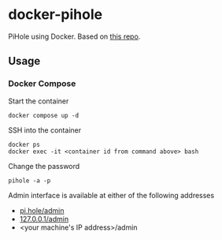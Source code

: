 # docker-pihole

PiHole using Docker. Based on [this repo](https://github.com/pi-hole/docker-pi-hole/).

## Usage

### Docker Compose

Start the container

```
docker compose up -d
```

SSH into the container

```
docker ps
docker exec -it <container id from command above> bash
```

Change the password

```
pihole -a -p
```

Admin interface is available at either of the following addresses
- [pi.hole/admin](pi.hole/admin)
- [127.0.0.1/admin](127.0.0.1/admin)
- <your machine's IP address>/admin